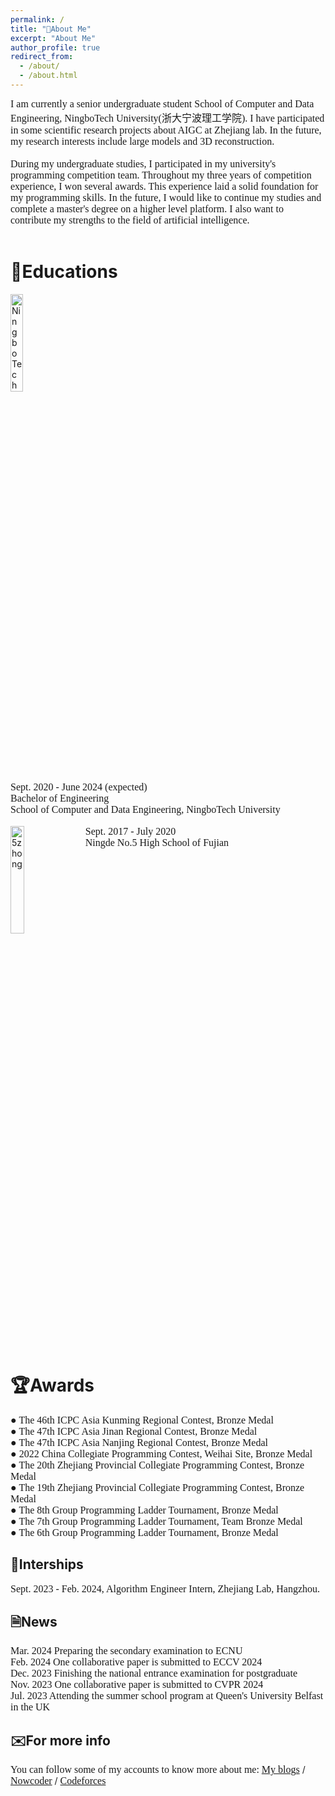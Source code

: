 ```yaml
---
permalink: /
title: "👋About Me"
excerpt: "About Me"
author_profile: true
redirect_from: 
  - /about/
  - /about.html
---
```

<font face=consolas size=3>I am currently a senior undergraduate student School of Computer and Data Engineering, NingboTech University(浙大宁波理工学院). I have participated in some scientific research projects about AIGC at Zhejiang lab. In the future, my research interests include large models and 3D reconstruction.<br /><br />
During my undergraduate studies, I participated in my university's programming competition team. Throughout my three years of competition experience, I won several awards. This experience laid a solid foundation for my programming skills. In the future, I would like to continue my studies and complete a master's degree on a higher level platform. I also want to contribute my strengths to the field of artificial intelligence.</font><br /><br />


📖Educations
======
<img src="https://img1.cfw.cn/20003/da5144b1cb34/4aa22422-05a5-4795-a63e-fcccea1626d1_300x300.jpg" alt="NingboTech" style="vertical-align:top; width:20%; height:20%; display:inline-block; margin-right:10px;"> <span style="font-family:consolas; font-size:12pt; display:inline-block; vertical-align:top;"> <font face="consolas" size="3">Sept. 2020 - June 2024 (expected)<br> Bachelor of Engineering<br> School of Computer and Data Engineering, NingboTech University</font> </span>
<br /><br />
<img src="https://th.bing.com/th/id/OIP.i3bSymp6uhhTR_ZlxM9i2AAAAA?w=173&h=180&c=7&r=0&o=5&dpr=1.4&pid=1.7" alt="5zhong" style="vertical-align:top; width:21%; height:21%; display:inline-block; margin-right:10px;"> <span style="font-family:consolas; font-size:12pt; display:inline-block; vertical-align:top;"> <font face="consolas" size="3">Sept. 2017 - July 2020<br> Ningde No.5 High School of Fujian</font> </span>
<br /><br />


🏆Awards
======
<font face=consolas size=3> ● The 46th ICPC Asia Kunming Regional Contest, Bronze Medal<br />
● The 47th ICPC Asia Jinan Regional Contest, Bronze Medal<br />
● The 47th ICPC Asia Nanjing Regional Contest, Bronze Medal<br />
● 2022 China Collegiate Programming Contest, Weihai Site, Bronze Medal<br />
● The 20th Zhejiang Provincial Collegiate Programming Contest, Bronze Medal<br />
● The 19th Zhejiang Provincial Collegiate Programming Contest, Bronze Medal<br />
● The 8th Group Programming Ladder Tournament, Bronze Medal<br />
● The 7th Group Programming Ladder Tournament, Team Bronze Medal<br />
● The 6th Group Programming Ladder Tournament, Bronze Medal</font>
<br />

💼Interships
------
<font face=consolas size=3>Sept. 2023 - Feb. 2024, Algorithm Engineer Intern, Zhejiang Lab, Hangzhou.</font>
<br />

🗎News
------
<font face=consolas size=3>Mar. 2024 Preparing the secondary examination to ECNU</font><br />
<font face=consolas size=3>Feb. 2024 One collaborative paper is submitted to ECCV 2024</font><br />
<font face=consolas size=3>Dec. 2023 Finishing the national entrance examination for postgraduate</font><br />
<font face=consolas size=3>Nov. 2023 One collaborative paper is submitted to CVPR 2024</font><br />
<font face=consolas size=3>Jul. 2023 Attending the summer school program at Queen's University Belfast in the UK</font>
<br />

✉️For more info
------
<font face=consolas size=3>You can follow some of my accounts to know more about me:</font>
 [<font face=consolas size=3>My blogs</font>](https://eastpage.tech)    / [<font face=consolas size=3>Nowcoder</font>](https://ac.nowcoder.com/acm/contest/profile/946259811)   /  [<font face=consolas size=3>Codeforces</font>](https://codeforces.com/profile/EastGod) 



